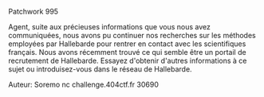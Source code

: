  Patchwork
995

Agent, suite aux précieuses informations que vous nous avez communiquées, nous avons pu continuer nos recherches sur les méthodes employées par Hallebarde pour rentrer en contact avec les scientifiques français. Nous avons récemment trouvé ce qui semble être un portail de recrutement de Hallebarde. Essayez d'obtenir d'autres informations à ce sujet ou introduisez-vous dans le réseau de Hallebarde.

Auteur: Soremo
nc challenge.404ctf.fr 30690 
